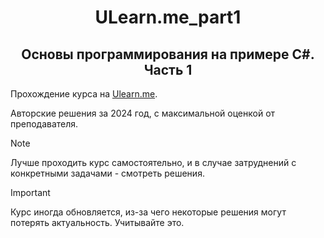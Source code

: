 <h1 align = "center"> ULearn.me_part1</h1>
<h2 align = "center"> Основы программирования на примере C#. Часть 1</h2>

Прохождение курса на <a href = "https://ulearn.me/">Ulearn.me</a>.

Авторские решения за 2024 год, с максимальной оценкой от преподавателя.

 > [!NOTE]
 > Лучше проходить курс самостоятельно, и в случае затруднений с конкретными задачами - смотреть решения.

 > [!IMPORTANT]
 > Курс иногда обновляется, из-за чего некоторые решения могут потерять актуальность. Учитывайте это.